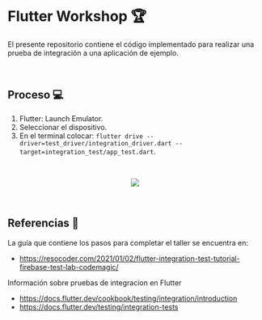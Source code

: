 # Flutter Workshop 🏆

El presente repositorio contiene el código implementado para realizar una prueba de integración a una aplicación de ejemplo.

<br />

## Proceso 💻
1. Flutter: Launch Emulator.
2. Seleccionar el dispositivo.
3. En el terminal colocar: ```flutter drive --driver=test_driver/integration_driver.dart --target=integration_test/app_test.dart```.
<br />

<p align="center"><img src="https://github.com/DianaEspitia/Flutter-Workshop/blob/main/integrationTestFuncionamiento.gif"></p>

<br />

## Referencias 🔎
La guía que contiene los pasos para completar el taller se encuentra en:
* https://resocoder.com/2021/01/02/flutter-integration-test-tutorial-firebase-test-lab-codemagic/

Información sobre pruebas de integracion en Flutter
* https://docs.flutter.dev/cookbook/testing/integration/introduction
* https://docs.flutter.dev/testing/integration-tests
